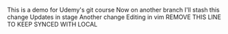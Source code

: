 This is a demo for Udemy's git course
Now on another branch
I'll stash this change
Updates in stage
Another change
Editing in vim
REMOVE THIS LINE TO KEEP SYNCED WITH LOCAL
